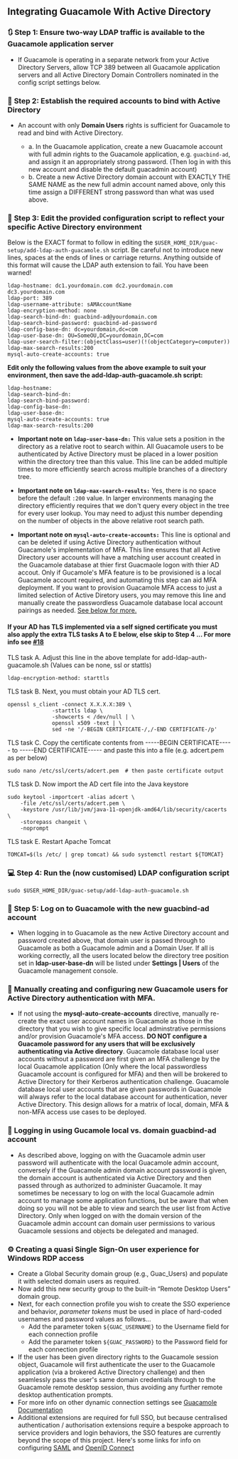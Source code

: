 ## Integrating Guacamole With Active Directory

### :arrows_clockwise: **Step 1: Ensure two-way LDAP traffic is available to the Guacamole application server**

- If Guacamole is operating in a separate network from your Active Directory Servers, allow TCP 389 between all Guacamole application servers and all Active Directory Domain Controllers nominated in the config script settings below.

### :key: **Step 2: Establish the required accounts to bind with Active Directory**

- An account with only **Domain Users** rights is sufficient for Guacamole to read and bind with Active Directory. 

   - a. In the Guacamole application, create a new Guacamole account with full admin rights to the Guacamole application, e.g. `guacbind-ad`, and assign it an appropriately strong password. (Then log in with this new account and disable the default guacadmin account)
   - b. Create a new Active Directory domain account with EXACTLY THE SAME NAME as the new full admin account named above, only this time assign a DIFFERENT strong password than what was used above. 

### :pencil: **Step 3: Edit the provided configuration script to reflect your specific Active Directory environment**

Below is the EXACT format to follow in editing the `$USER_HOME_DIR/guac-setup/add-ldap-auth-guacamole.sh` script. Be careful not to introduce new lines, spaces at the ends of lines or carriage returns. Anything outside of this format will cause the LDAP auth extension to fail. You have been warned! 

```
ldap-hostname: dc1.yourdomain.com dc2.yourdomain.com dc3.yourdomain.com
ldap-port: 389
ldap-username-attribute: sAMAccountName
ldap-encryption-method: none
ldap-search-bind-dn: guacbind-ad@yourdomain.com
ldap-search-bind-password: guacbind-ad-password
ldap-config-base-dn: dc=yourdomain,dc=com
ldap-user-base-dn: OU=SomeOU,DC=yourdomain,DC=com
ldap-user-search-filter:(objectClass=user)(!(objectCategory=computer))
ldap-max-search-results:200
mysql-auto-create-accounts: true
```

**Edit only the following values from the above example to suit your environment, then save the add-ldap-auth-guacamole.sh script:**

```
ldap-hostname:
ldap-search-bind-dn:
ldap-search-bind-password:
ldap-config-base-dn:
ldap-user-base-dn:
mysql-auto-create-accounts: true
ldap-max-search-results:200
```

- **Important note on `ldap-user-base-dn:`** This value sets a position in the directory as a relative root to search within. All Guacamole users to be authenticated by Active Directory must be placed in a lower position within the directory tree than this value. This line can be added multiple times to more efficiently search across multiple branches of a directory tree.

- **Important note on `ldap-max-search-results:`** Yes, there is no space before the default `:200` value. In larger environments managing the directory efficiently requires that we don't query every object in the tree for every user lookup. You may need to adjust this number depending on the number of objects in the above relative root search path.

- **Important note on `mysql-auto-create-accounts:`** This line is optional and can be deleted if using Active Directory authentication without Guacamole's implementation of MFA. This line ensures that all Active Directory user accounts will have a matching user account created in the Guacamole database at thier first Guacmaole logon with thier AD accout. Only if Gucamole's MFA feature is to be provisioned is a local Guacamole account required, and automating this step can aid MFA deployment. If you want to provision Guacamole MFA access to just a limited selection of Active Diretory users, you may remove this line and manually create the passwordless Guacamole database local account pairings as needed. [See below for more.](https://github.com/itiligent/Guacamole-Install/blob/main/ACTIVE-DIRECTORY-HOW-TO.md#busts_in_silhouette-manually-creating-and-configuring-new-guacamole-users-for-active-directory-authentication-with-mfa) 

#### If your AD has TLS implemented via a self signed certificate you must also apply the extra TLS tasks A to E below, else skip to Step 4 ... For more info see [#18](https://github.com/itiligent/Guacamole-Install/issues/18)

TLS task A. Adjust this line in the above template for add-ldap-auth-guacamole.sh (Values can be none, ssl or stattls) 
```
ldap-encryption-method: starttls 
```
TLS task B. Next, you must obtain your AD TLS cert. 
```
openssl s_client -connect X.X.X.X:389 \
              -starttls ldap \
              -showcerts < /dev/null | \
              openssl x509 -text | \
              sed -ne '/-BEGIN CERTIFICATE-/,/-END CERTIFICATE-/p'
```
TLS task C. Copy the certificate contents from -----BEGIN CERTIFICATE----- to -----END CERTIFICATE----- and paste this into a file (e.g. adcert.pem as per below)
```
sudo nano /etc/ssl/certs/adcert.pem  # then paste certificate output
```

TLS task D. Now import the AD cert file into the Java keystore
```
sudo keytool -importcert -alias adcert \
	-file /etc/ssl/certs/adcert.pem \
	-keystore /usr/lib/jvm/java-11-openjdk-amd64/lib/security/cacerts \
	-storepass changeit \
	-noprompt
```
TLS task E. Restart Apache Tomcat
````
TOMCAT=$(ls /etc/ | grep tomcat) && sudo systemctl restart ${TOMCAT}
````

### :computer: **Step 4: Run the (now customised) LDAP configuration script**

```shell
sudo $USER_HOME_DIR/guac-setup/add-ldap-auth-guacamole.sh
```



### :door: **Step 5: Log on to Guacamole with the new guacbind-ad account**

- When logging in to Guacamole as the new Active Directory account and password created above, that domain user is passed through to Guacamole as both a Guacamole admin and a Domain User. If all is working correctly, all the users located below the directory tree position set in **ldap-user-base-dn** will be listed under **Settings | Users** of the Guacamole management console.

### :busts_in_silhouette: **Manually creating and configuring new Guacamole users for Active Directory authentication with MFA.**

- If not using the **mysql-auto-create-accounts** directive, manually re-create the exact user account names in Guacamole as those in the directory that you wish to give specific local adminstrative permissions and/or provision Guacamole's MFA access. **DO NOT configure a Guacamole password for any users that will be exclusively authenticating via Active directory**. Guacamole database local user accounts without a password are first given an MFA challenge by the local Guacamole application (Only where the local passwordless Guacamole account is configured for MFA) and then will be brokered to Active Directory for their Kerberos authentication challenge. Guacamole database local user accounts that are given passwords in Guacamole will always refer to the local database account for authentication, never Active Directory. This design allows for a matrix of local, domain, MFA & non-MFA access use cases to be deployed.

### :key: **Logging in using Gucamole local vs. domain guacbind-ad account**

- As described above, logging on with the Guacamole admin user password will authenticate with the local Guacamole admin account, conversely if the Guacamole admin domain account password is given, the domain account is authenticated via Active Directory and then passed through as authorized to administer Guacamole. It may sometimes be necessary to log on with the local Guacamole admin account to manage some application functions, but be aware that when doing so you will not be able to view and search the user list from Active Directory. Only when logged on with the domain version of the Guacamole admin account can domain user permissions to various Guacamole sessions and objects be delegated and managed.

### :gear: **Creating a quasi Single Sign-On user experience for Windows RDP access**

- Create a Global Security domain group (e.g., Guac_Users) and populate it with selected domain users as required. 
- Now add this new security group to the built-in “Remote Desktop Users” domain group.
- Next, for each connection profile you wish to create the SSO experience and behavior, _parameter_ _tokens_ must be used in place of hard-coded usernames and password values as follows... 
  - Add the parameter token `${GUAC_USERNAME}` to the Username field for each connection profile
  - Add the parameter token `${GUAC_PASSWORD}` to the Password field for each connection profile
- If the user has been given directory rights to the Guacamole session object, Guacamole will first authenticate the user to the Guacamole application (via a brokered Active Directory challenge) and then seamlessly pass the user's same domain credentials through to the Guacamole remote desktop session, thus avoiding any further remote desktop authentication prompts.
- For more info on other dynamic connection settings see [Guacamole Documentation](https://guacamole.apache.org/doc/gug/configuring-guacamole.html#parameter-tokens)
- Additional extensions are required for full SSO, but because centralised authentication / authorisation extensions require a bespoke approach to service providers and login behaviors, the SSO features are currently beyond the scope of this project. Here's some links for info on configuring [SAML](https://guacamole.apache.org/doc/gug/saml-auth.html#) and [OpenID Connect](https://guacamole.apache.org/doc/gug/openid-auth.html)
